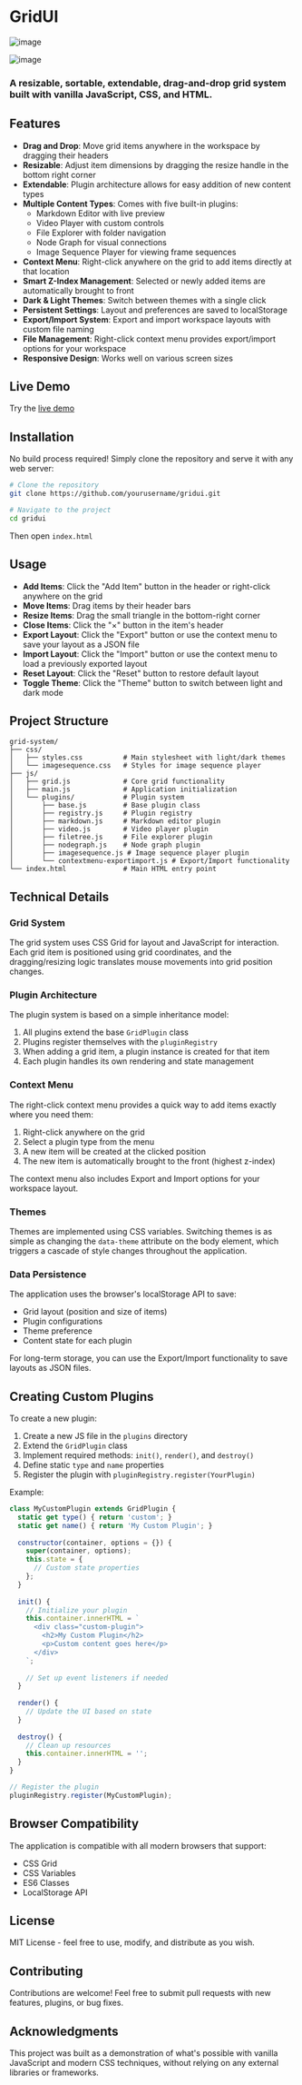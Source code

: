 # GridUI

![image](https://github.com/user-attachments/assets/bccc7c09-6f7a-4f4b-ba72-ef2d2bdaa2e7)

![image](https://github.com/user-attachments/assets/25cf783f-eb0d-4344-8e84-24abf16444e3)

### A resizable, sortable, extendable, drag-and-drop grid system built with vanilla JavaScript, CSS, and HTML.

## Features

- **Drag and Drop**: Move grid items anywhere in the workspace by dragging their headers
- **Resizable**: Adjust item dimensions by dragging the resize handle in the bottom right corner
- **Extendable**: Plugin architecture allows for easy addition of new content types
- **Multiple Content Types**: Comes with five built-in plugins:
  - Markdown Editor with live preview
  - Video Player with custom controls
  - File Explorer with folder navigation
  - Node Graph for visual connections
  - Image Sequence Player for viewing frame sequences
- **Context Menu**: Right-click anywhere on the grid to add items directly at that location
- **Smart Z-Index Management**: Selected or newly added items are automatically brought to front
- **Dark & Light Themes**: Switch between themes with a single click
- **Persistent Settings**: Layout and preferences are saved to localStorage
- **Export/Import System**: Export and import workspace layouts with custom file naming
- **File Management**: Right-click context menu provides export/import options for your workspace
- **Responsive Design**: Works well on various screen sizes

## Live Demo

Try the [live demo](http://localhost:8000/grid-system/)

## Installation

No build process required! Simply clone the repository and serve it with any web server:

```bash
# Clone the repository
git clone https://github.com/yourusername/gridui.git

# Navigate to the project
cd gridui
```

Then open `index.html`

## Usage

- **Add Items**: Click the "Add Item" button in the header or right-click anywhere on the grid
- **Move Items**: Drag items by their header bars
- **Resize Items**: Drag the small triangle in the bottom-right corner
- **Close Items**: Click the "×" button in the item's header
- **Export Layout**: Click the "Export" button or use the context menu to save your layout as a JSON file
- **Import Layout**: Click the "Import" button or use the context menu to load a previously exported layout
- **Reset Layout**: Click the "Reset" button to restore default layout
- **Toggle Theme**: Click the "Theme" button to switch between light and dark mode

## Project Structure

```
grid-system/
├── css/
│   ├── styles.css          # Main stylesheet with light/dark themes
│   └── imagesequence.css   # Styles for image sequence player
├── js/
│   ├── grid.js             # Core grid functionality
│   ├── main.js             # Application initialization
│   └── plugins/            # Plugin system
│       ├── base.js         # Base plugin class
│       ├── registry.js     # Plugin registry
│       ├── markdown.js     # Markdown editor plugin
│       ├── video.js        # Video player plugin
│       ├── filetree.js     # File explorer plugin
│       ├── nodegraph.js    # Node graph plugin
│       ├── imagesequence.js # Image sequence player plugin
│       └── contextmenu-exportimport.js # Export/Import functionality
└── index.html              # Main HTML entry point
```

## Technical Details

### Grid System

The grid system uses CSS Grid for layout and JavaScript for interaction. Each grid item is positioned using grid coordinates, and the dragging/resizing logic translates mouse movements into grid position changes.

### Plugin Architecture

The plugin system is based on a simple inheritance model:

1. All plugins extend the base `GridPlugin` class
2. Plugins register themselves with the `pluginRegistry`
3. When adding a grid item, a plugin instance is created for that item
4. Each plugin handles its own rendering and state management

### Context Menu

The right-click context menu provides a quick way to add items exactly where you need them:

1. Right-click anywhere on the grid
2. Select a plugin type from the menu
3. A new item will be created at the clicked position
4. The new item is automatically brought to the front (highest z-index)

The context menu also includes Export and Import options for your workspace layout.

### Themes

Themes are implemented using CSS variables. Switching themes is as simple as changing the `data-theme` attribute on the body element, which triggers a cascade of style changes throughout the application.

### Data Persistence

The application uses the browser's localStorage API to save:
- Grid layout (position and size of items)
- Plugin configurations
- Theme preference
- Content state for each plugin

For long-term storage, you can use the Export/Import functionality to save layouts as JSON files.

## Creating Custom Plugins

To create a new plugin:

1. Create a new JS file in the `plugins` directory
2. Extend the `GridPlugin` class
3. Implement required methods: `init()`, `render()`, and `destroy()`
4. Define static `type` and `name` properties
5. Register the plugin with `pluginRegistry.register(YourPlugin)`

Example:

```javascript
class MyCustomPlugin extends GridPlugin {
  static get type() { return 'custom'; }
  static get name() { return 'My Custom Plugin'; }
  
  constructor(container, options = {}) {
    super(container, options);
    this.state = {
      // Custom state properties
    };
  }
  
  init() {
    // Initialize your plugin
    this.container.innerHTML = `
      <div class="custom-plugin">
        <h2>My Custom Plugin</h2>
        <p>Custom content goes here</p>
      </div>
    `;
    
    // Set up event listeners if needed
  }
  
  render() {
    // Update the UI based on state
  }
  
  destroy() {
    // Clean up resources
    this.container.innerHTML = '';
  }
}

// Register the plugin
pluginRegistry.register(MyCustomPlugin);
```

## Browser Compatibility

The application is compatible with all modern browsers that support:
- CSS Grid
- CSS Variables
- ES6 Classes
- LocalStorage API

## License

MIT License - feel free to use, modify, and distribute as you wish.

## Contributing

Contributions are welcome! Feel free to submit pull requests with new features, plugins, or bug fixes.

## Acknowledgments

This project was built as a demonstration of what's possible with vanilla JavaScript and modern CSS techniques, without relying on any external libraries or frameworks.
